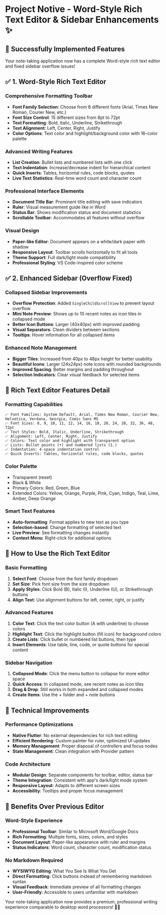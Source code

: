 # Project Notive - Word-Style Rich Text Editor & Sidebar Enhancements ✨

## 🎉 Successfully Implemented Features

Your note-taking application now has a complete Word-style rich text editor and fixed sidebar overflow issues!

## ✅ 1. **Word-Style Rich Text Editor**

### **Comprehensive Formatting Toolbar**
- **Font Family Selection**: Choose from 8 different fonts (Arial, Times New Roman, Courier New, etc.)
- **Font Size Control**: 15 different sizes from 8pt to 72pt
- **Text Formatting**: Bold, Italic, Underline, Strikethrough
- **Text Alignment**: Left, Center, Right, Justify
- **Color Options**: Text color and highlight/background color with 16-color palette

### **Advanced Writing Features**
- **List Creation**: Bullet lists and numbered lists with one click
- **Text Indentation**: Increase/decrease indent for hierarchical content
- **Quick Inserts**: Tables, horizontal rules, code blocks, quotes
- **Live Text Statistics**: Real-time word count and character count

### **Professional Interface Elements**
- **Document Title Bar**: Prominent title editing with save indicators
- **Ruler**: Visual measurement guide like in Word
- **Status Bar**: Shows modification status and document statistics
- **Scrollable Toolbar**: Accommodates all features without overflow

### **Visual Design**
- **Paper-like Editor**: Document appears on a white/dark paper with shadow
- **Responsive Layout**: Toolbar scrolls horizontally to fit all tools
- **Theme Support**: Full dark/light mode compatibility
- **Professional Styling**: VS Code-inspired color scheme

## ✅ 2. **Enhanced Sidebar (Overflow Fixed)**

### **Collapsed Sidebar Improvements**
- **Overflow Protection**: Added `SingleChildScrollView` to prevent layout overflow
- **Mini Note Preview**: Shows up to 10 recent notes as icon tiles in collapsed mode
- **Better Icon Buttons**: Larger (40x40px) with improved padding
- **Visual Separators**: Clean dividers between sections
- **Tooltips**: Hover information for all collapsed items

### **Enhanced Note Management**
- **Bigger Tiles**: Increased from 40px to 48px height for better usability
- **Beautiful Icons**: Larger (24x24px) note icons with rounded backgrounds
- **Improved Spacing**: Better margins and padding throughout
- **Selection Indicators**: Clear visual feedback for selected items

## 🎨 **Rich Text Editor Features Detail**

### **Formatting Capabilities**
```
✅ Font Families: System Default, Arial, Times New Roman, Courier New, Helvetica, Verdana, Georgia, Comic Sans MS
✅ Font Sizes: 8, 9, 10, 11, 12, 14, 16, 18, 20, 24, 28, 32, 36, 48, 72pt
✅ Text Styles: Bold, Italic, Underline, Strikethrough
✅ Alignment: Left, Center, Right, Justify
✅ Colors: Text color and highlight with transparent option
✅ Lists: Bullet points (•) and numbered lists (1.)
✅ Indentation: 4-space indentation control
✅ Quick Inserts: Tables, horizontal rules, code blocks, quotes
```

### **Color Palette**
- Transparent (reset)
- Black & White
- Primary Colors: Red, Green, Blue
- Extended Colors: Yellow, Orange, Purple, Pink, Cyan, Indigo, Teal, Lime, Amber, Deep Orange

### **Smart Text Features**
- **Auto-formatting**: Format applies to new text as you type
- **Selection-based**: Change formatting of selected text
- **Live Preview**: See formatting changes instantly
- **Context Menu**: Right-click for additional options

## 🚀 **How to Use the Rich Text Editor**

### **Basic Formatting**
1. **Select Font**: Choose from the font family dropdown
2. **Set Size**: Pick font size from the size dropdown
3. **Apply Styles**: Click Bold (B), Italic (I), Underline (U), or Strikethrough buttons
4. **Align Text**: Use alignment buttons for left, center, right, or justify

### **Advanced Features**
1. **Color Text**: Click the text color button (A with underline) to choose colors
2. **Highlight Text**: Click the highlight button (fill icon) for background colors
3. **Create Lists**: Click bullet or numbered list buttons, then type
4. **Insert Elements**: Use table, line, code, or quote buttons for special content

### **Sidebar Navigation**
1. **Collapsed Mode**: Click the menu button to collapse for more editor space
2. **Quick Access**: In collapsed mode, see recent notes as icon tiles
3. **Drag & Drop**: Still works in both expanded and collapsed modes
4. **Create Items**: Use the + folder and + note buttons

## 🔧 **Technical Improvements**

### **Performance Optimizations**
- **Native Flutter**: No external dependencies for rich text editing
- **Efficient Rendering**: Custom painter for ruler, optimized UI updates
- **Memory Management**: Proper disposal of controllers and focus nodes
- **State Management**: Clean integration with Provider pattern

### **Code Architecture**
- **Modular Design**: Separate components for toolbar, editor, status bar
- **Theme Integration**: Consistent with app's dark/light mode system
- **Responsive Layout**: Adapts to different screen sizes
- **Accessibility**: Tooltips and proper focus management

## 🎯 **Benefits Over Previous Editor**

### **Word-Style Experience**
- **Professional Toolbar**: Similar to Microsoft Word/Google Docs
- **Rich Formatting**: Multiple fonts, sizes, colors, and styles
- **Document Layout**: Paper-like appearance with ruler and margins
- **Status Indicators**: Word count, character count, modification status

### **No Markdown Required**
- **WYSIWYG Editing**: What You See Is What You Get
- **Direct Formatting**: Click buttons instead of remembering markdown syntax
- **Visual Feedback**: Immediate preview of all formatting changes
- **User-Friendly**: Accessible to users unfamiliar with markdown

Your note-taking application now provides a premium, professional writing experience comparable to desktop word processors! 📝✨
